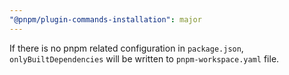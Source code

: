 ```yaml
---
"@pnpm/plugin-commands-installation": major
---
```


If there is no pnpm related configuration in `package.json`, `onlyBuiltDependencies` will be written to `pnpm-workspace.yaml` file.
